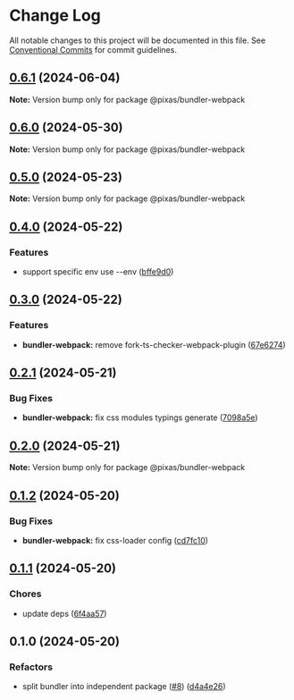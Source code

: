 # Change Log

All notable changes to this project will be documented in this file.
See [Conventional Commits](https://conventionalcommits.org) for commit guidelines.

## [0.6.1](https://github.com/kagawagao/pixas/compare/v0.6.0...v0.6.1) (2024-06-04)

**Note:** Version bump only for package @pixas/bundler-webpack

## [0.6.0](https://github.com/kagawagao/pixas/compare/v0.5.0...v0.6.0) (2024-05-30)

**Note:** Version bump only for package @pixas/bundler-webpack

## [0.5.0](https://github.com/kagawagao/pixas/compare/v0.4.1...v0.5.0) (2024-05-23)

**Note:** Version bump only for package @pixas/bundler-webpack

## [0.4.0](https://github.com/kagawagao/pixas/compare/v0.3.0...v0.4.0) (2024-05-22)

### Features

- support specific env use --env ([bffe9d0](https://github.com/kagawagao/pixas/commit/bffe9d0b7675b12d4ee832c2c2595e6508ff9d67))

## [0.3.0](https://github.com/kagawagao/pixas/compare/v0.2.1...v0.3.0) (2024-05-22)

### Features

- **bundler-webpack:** remove fork-ts-checker-webpack-plugin ([67e6274](https://github.com/kagawagao/pixas/commit/67e6274d87c6c7d131bb69c0d97a8dac644cc4ea))

## [0.2.1](https://github.com/kagawagao/pixas/compare/v0.2.0...v0.2.1) (2024-05-21)

### Bug Fixes

- **bundler-webpack:** fix css modules typings generate ([7098a5e](https://github.com/kagawagao/pixas/commit/7098a5e4209e34921deb22efcb44efc25e08f2b4))

## [0.2.0](https://github.com/kagawagao/pixas/compare/v0.1.2...v0.2.0) (2024-05-21)

**Note:** Version bump only for package @pixas/bundler-webpack

## [0.1.2](https://github.com/kagawagao/pixas/compare/v0.1.1...v0.1.2) (2024-05-20)

### Bug Fixes

- **bundler-webpack:** fix css-loader config ([cd7fc10](https://github.com/kagawagao/pixas/commit/cd7fc106453a6bbaaa5b63ad2bb63bd3a543b0fb))

## [0.1.1](https://github.com/kagawagao/pixas/compare/v0.1.0...v0.1.1) (2024-05-20)

### Chores

- update deps ([6f4aa57](https://github.com/kagawagao/pixas/commit/6f4aa57d0dc1d26a324b78e66c13a62560b1b600))

## 0.1.0 (2024-05-20)

### Refactors

- split bundler into independent package ([#8](https://github.com/kagawagao/pixas/issues/8)) ([d4a4e26](https://github.com/kagawagao/pixas/commit/d4a4e267d0dc96799df3d4ff90871ae52d5d3fc6))
